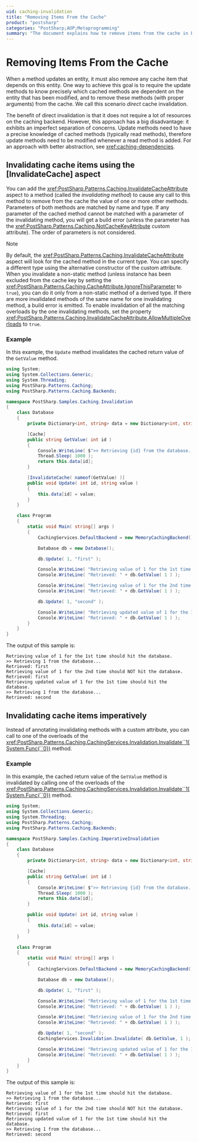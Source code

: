 ```yaml
---
uid: caching-invalidation
title: "Removing Items From the Cache"
product: "postsharp"
categories: "PostSharp;AOP;Metaprogramming"
summary: "The document explains how to remove items from the cache in PostSharp, using either direct invalidation, the InvalidateCache aspect, or by invalidating cache items imperatively."
---
```

# Removing Items From the Cache

When a method updates an entity, it must also remove any cache item that depends on this entity. One way to achieve this goal is to require the update methods to know precisely which cached methods are dependent on the entity that has been modified, and to remove these methods (with proper arguments) from the cache. We call this scenario *direct* cache invalidation. 

The benefit of direct invalidation is that it does not require a lot of resources on the caching backend. However, this approach has a big disadvantage: it exhibits an imperfect separation of concerns. Update methods need to have a precise knowledge of cached methods (typically read methods), therefore update methods need to be modified whenever a read method is added. For an approach with better abstraction, see <xref:caching-dependencies>. 


## Invalidating cache items using the [InvalidateCache] aspect

You can add the <xref:PostSharp.Patterns.Caching.InvalidateCacheAttribute> aspect to a method (called the *invalidating method*) to cause any call to this method to remove from the cache the value of one or more other methods. Parameters of both methods are matched by name and type. If any parameter of the cached method cannot be matched with a parameter of the invalidating method, you will get a build error (unless the parameter has the <xref:PostSharp.Patterns.Caching.NotCacheKeyAttribute> custom attribute). The order of parameters is not considered. 

> [!NOTE]
> By default, the <xref:PostSharp.Patterns.Caching.InvalidateCacheAttribute> aspect will look for the cached method in the current type. You can specify a different type using the alternative constructor of the custom attribute. When you invalidate a non-static method (unless instance has been excluded from the cache key by setting the <xref:PostSharp.Patterns.Caching.CacheAttribute.IgnoreThisParameter> to `true`), you can do it only from a non-static method of a derived type. 
If there are more invalidated methods of the same name for one invalidating method, a build error is emitted. To enable invalidation of all the matching overloads by the one invalidating methods, set the property <xref:PostSharp.Patterns.Caching.InvalidateCacheAttribute.AllowMultipleOverloads> to `true`. 


### Example

In this example, the `Update` method invalidates the cached return value of the `GetValue` method. 

```csharp
using System;
using System.Collections.Generic;
using System.Threading;
using PostSharp.Patterns.Caching;
using PostSharp.Patterns.Caching.Backends;

namespace PostSharp.Samples.Caching.Invalidation
{
    class Database
    {
        private Dictionary<int, string> data = new Dictionary<int, string>();

        [Cache]
        public string GetValue( int id )
        {
            Console.WriteLine( $">> Retrieving {id} from the database..." );
            Thread.Sleep( 1000 );
            return this.data[id];
        }

        [InvalidateCache( nameof(GetValue) )]
        public void Update( int id, string value )
        {
            this.data[id] = value;
        }
    }

    class Program
    {
        static void Main( string[] args )
        {
            CachingServices.DefaultBackend = new MemoryCachingBackend();

            Database db = new Database();

            db.Update( 1, "first" );

            Console.WriteLine( "Retrieving value of 1 for the 1st time should hit the database." );
            Console.WriteLine( "Retrieved: " + db.GetValue( 1 ) );

            Console.WriteLine( "Retrieving value of 1 for the 2nd time should NOT hit the database." );
            Console.WriteLine( "Retrieved: " + db.GetValue( 1 ) );

            db.Update( 1, "second" );

            Console.WriteLine( "Retrieving updated value of 1 for the 1st time should hit the database." );
            Console.WriteLine( "Retrieved: " + db.GetValue( 1 ) );
        }
    }
}
```

The output of this sample is:

```
Retrieving value of 1 for the 1st time should hit the database.
>> Retrieving 1 from the database...
Retrieved: first
Retrieving value of 1 for the 2nd time should NOT hit the database.
Retrieved: first
Retrieving updated value of 1 for the 1st time should hit the database.
>> Retrieving 1 from the database...
Retrieved: second
```


## Invalidating cache items imperatively

Instead of annotating invalidating methods with a custom attribute, you can call to one of the overloads of the <xref:PostSharp.Patterns.Caching.CachingServices.Invalidation.Invalidate``1(System.Func{``0})> method. 


### Example

In this example, the cached return value of the `GetValue` method is invalidated by calling one of the overloads of the <xref:PostSharp.Patterns.Caching.CachingServices.Invalidation.Invalidate``1(System.Func{``0})> method. 

```csharp
using System;
using System.Collections.Generic;
using System.Threading;
using PostSharp.Patterns.Caching;
using PostSharp.Patterns.Caching.Backends;

namespace PostSharp.Samples.Caching.ImperativeInvalidation
{
    class Database
    {
        private Dictionary<int, string> data = new Dictionary<int, string>();

        [Cache]
        public string GetValue( int id )
        {
            Console.WriteLine( $">> Retrieving {id} from the database..." );
            Thread.Sleep( 1000 );
            return this.data[id];
        }

        public void Update( int id, string value )
        {
            this.data[id] = value;
        }
    }

    class Program
    {
        static void Main( string[] args )
        {
            CachingServices.DefaultBackend = new MemoryCachingBackend();

            Database db = new Database();

            db.Update( 1, "first" );

            Console.WriteLine( "Retrieving value of 1 for the 1st time should hit the database." );
            Console.WriteLine( "Retrieved: " + db.GetValue( 1 ) );

            Console.WriteLine( "Retrieving value of 1 for the 2nd time should NOT hit the database." );
            Console.WriteLine( "Retrieved: " + db.GetValue( 1 ) );

            db.Update( 1, "second" );
            CachingServices.Invalidation.Invalidate( db.GetValue, 1 );

            Console.WriteLine( "Retrieving updated value of 1 for the 1st time should hit the database." );
            Console.WriteLine( "Retrieved: " + db.GetValue( 1 ) );
        }
    }
}
```

The output of this sample is:

```
Retrieving value of 1 for the 1st time should hit the database.
>> Retrieving 1 from the database...
Retrieved: first
Retrieving value of 1 for the 2nd time should NOT hit the database.
Retrieved: first
Retrieving updated value of 1 for the 1st time should hit the database.
>> Retrieving 1 from the database...
Retrieved: second
```


